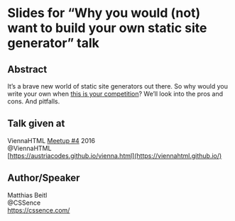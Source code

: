 # Slides for “Why you would (not) want to build your own static site generator” talk

## Abstract

It’s a brave new world of static site generators out there. So why would you write your own when [this is your competition](http://www.staticgen.com/)? We’ll look into the pros and cons. And pitfalls.

## Talk given at

ViennaHTML [Meetup #4](https://austriacodes.github.io/vienna.html#4---tuesday-june-28th) 2016  
@ViennaHTML  
[https://austriacodes.github.io/vienna.html](https://viennahtml.github.io/)

## Author/Speaker

Matthias Beitl  
@CSSence  
https://cssence.com/
